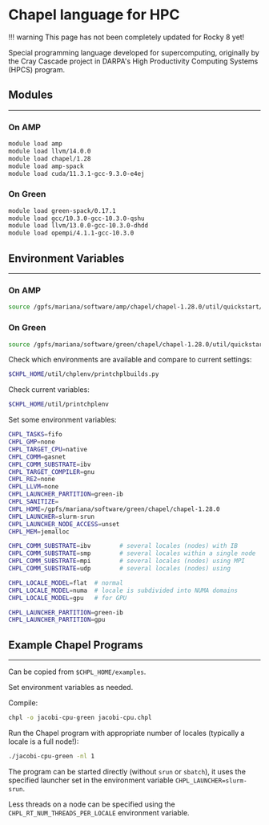 # Chapel language for HPC

!!! warning
    This page has not been completely updated for Rocky 8 yet!

Special programming language developed for supercomputing, originally by the Cray Cascade project in DARPA's High Productivity Computing Systems (HPCS) program.

## Modules

---

### On AMP

```bash
module load amp
module load llvm/14.0.0
module load chapel/1.28
module load amp-spack
module load cuda/11.3.1-gcc-9.3.0-e4ej
```

### On Green

```bash
module load green-spack/0.17.1
module load gcc/10.3.0-gcc-10.3.0-qshu
module load llvm/13.0.0-gcc-10.3.0-dhdd
module load opempi/4.1.1-gcc-10.3.0
```

## Environment Variables

---

### On AMP

```bash
source /gpfs/mariana/software/amp/chapel/chapel-1.28.0/util/quickstart/setchplenv.bash
```

### On Green

```bash
source /gpfs/mariana/software/green/chapel/chapel-1.28.0/util/quickstart/setchplenv.bash
```

Check which environments are available and compare to current settings:

```bash
$CHPL_HOME/util/chplenv/printchplbuilds.py
```

Check current variables:

```bash
$CHPL_HOME/util/printchplenv
```

Set some environment variables:

```bash
CHPL_TASKS=fifo
CHPL_GMP=none
CHPL_TARGET_CPU=native
CHPL_COMM=gasnet
CHPL_COMM_SUBSTRATE=ibv
CHPL_TARGET_COMPILER=gnu
CHPL_RE2=none
CHPL_LLVM=none
CHPL_LAUNCHER_PARTITION=green-ib
CHPL_SANITIZE=
CHPL_HOME=/gpfs/mariana/software/green/chapel/chapel-1.28.0
CHPL_LAUNCHER=slurm-srun
CHPL_LAUNCHER_NODE_ACCESS=unset
CHPL_MEM=jemalloc
```

```bash
CHPL_COMM_SUBSTRATE=ibv        # several locales (nodes) with IB
CHPL_COMM_SUBSTRATE=smp        # several locales within a single node
CHPL_COMM_SUBSTRATE=mpi        # several locales (nodes) using MPI
CHPL_COMM_SUBSTRATE=udp        # several locales (nodes) using 
```

```bash
CHPL_LOCALE_MODEL=flat  # normal
CHPL_LOCALE_MODEL=numa  # locale is subdivided into NUMA domains
CHPL_LOCALE_MODEL=gpu   # for GPU
```

```bash
CHPL_LAUNCHER_PARTITION=green-ib
CHPL_LAUNCHER_PARTITION=gpu
```

## Example Chapel Programs

---

Can be copied from `$CHPL_HOME/examples`.

Set environment variables as needed.

Compile:

```bash
chpl -o jacobi-cpu-green jacobi-cpu.chpl
```

Run the Chapel program with appropriate number of locales (typically a locale is a full node!):

```bash
./jacobi-cpu-green -nl 1
```

The program can be started directly (without `srun` or `sbatch`), it uses the specified launcher set in the environment variable `CHPL_LAUNCHER=slurm-srun`.

Less threads on a node can be specified using the `CHPL_RT_NUM_THREADS_PER_LOCALE` environment variable.
